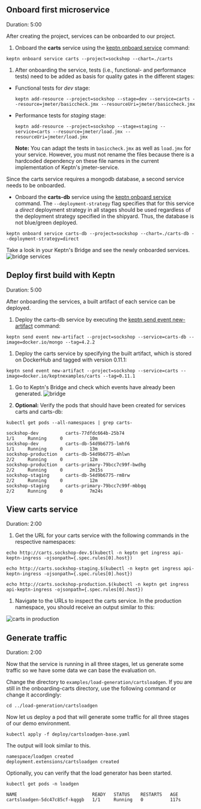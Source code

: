 
## Onboard first microservice
Duration: 5:00

After creating the project, services can be onboarded to our project.

1. Onboard the **carts** service using the [keptn onboard service](https://keptn.sh/docs/0.7.x/reference/cli/commands/keptn_onboard_service/) command:

```
keptn onboard service carts --project=sockshop --chart=./carts
```

1. After onboarding the service, tests (i.e., functional- and performance tests) need to be added as basis for quality gates in the different stages:

  * Functional tests for *dev* stage:

    ```
    keptn add-resource --project=sockshop --stage=dev --service=carts --resource=jmeter/basiccheck.jmx --resourceUri=jmeter/basiccheck.jmx
    ```

  * Performance tests for *staging* stage:

    ```
    keptn add-resource --project=sockshop --stage=staging --service=carts --resource=jmeter/load.jmx --resourceUri=jmeter/load.jmx
    ```

    **Note:** You can adapt the tests in `basiccheck.jmx` as well as `load.jmx` for your service. However, you must not rename the files because there is a hardcoded dependency on these file names in the current implementation of Keptn's jmeter-service. 

Since the carts service requires a mongodb database, a second service needs to be onboarded.

* Onboard the **carts-db** service using the [keptn onboard service](https://keptn.sh/docs/0.7.x/reference/cli/commands/keptn_onboard_service/) command. The `--deployment-strategy` flag specifies that for this service a *direct* deployment strategy in all stages should be used regardless of the deployment strategy specified in the shipyard. Thus, the database is not blue/green deployed.

```
keptn onboard service carts-db --project=sockshop --chart=./carts-db --deployment-strategy=direct
```

Take a look in your Keptn's Bridge and see the newly onboarded services.
![bridge services](./assets/bridge-new-services.png)


## Deploy first build with Keptn 
Duration: 5:00

After onboarding the services, a built artifact of each service can be deployed.

1. Deploy the carts-db service by executing the [keptn send event new-artifact](https://keptn.sh/docs/0.7.x/reference/cli/commands/keptn_send_event_new-artifact/) command:

```
keptn send event new-artifact --project=sockshop --service=carts-db --image=docker.io/mongo --tag=4.2.2
```

1. Deploy the carts service by specifying the built artifact, which is stored on DockerHub and tagged with version 0.11.1:

```
keptn send event new-artifact --project=sockshop --service=carts --image=docker.io/keptnexamples/carts --tag=0.11.1
```

1. Go to Keptn's Bridge and check which events have already been generated.
  ![bridge](./assets/bridge.png)


1. **Optional:** Verify the pods that should have been created for services carts and carts-db:

```
kubectl get pods --all-namespaces | grep carts-
```

```
sockshop-dev          carts-77dfdc664b-25b74                            1/1     Running     0          10m
sockshop-dev          carts-db-54d9b6775-lmhf6                          1/1     Running     0          13m
sockshop-production   carts-db-54d9b6775-4hlwn                          2/2     Running     0          12m
sockshop-production   carts-primary-79bcc7c99f-bwdhg                    2/2     Running     0          2m15s
sockshop-staging      carts-db-54d9b6775-rm8rw                          2/2     Running     0          12m
sockshop-staging      carts-primary-79bcc7c99f-mbbgq                    2/2     Running     0          7m24s
```

## View carts service
Duration: 2:00

1. Get the URL for your carts service with the following commands in the respective namespaces:

  ```
  echo http://carts.sockshop-dev.$(kubectl -n keptn get ingress api-keptn-ingress -ojsonpath={.spec.rules[0].host})
  ```

  ```
  echo http://carts.sockshop-staging.$(kubectl -n keptn get ingress api-keptn-ingress -ojsonpath={.spec.rules[0].host})
  ```

  ```
  echo http://carts.sockshop-production.$(kubectl -n keptn get ingress api-keptn-ingress -ojsonpath={.spec.rules[0].host})
  ```

1. Navigate to the URLs to inspect the carts service. In the production namespace, you should receive an output similar to this:

  ![carts in production](./assets/carts-production-1.png)


## Generate traffic
Duration: 2:00

Now that the service is running in all three stages, let us generate some traffic so we have some data we can base the evaluation on.

Change the directory to `examples/load-generation/cartsloadgen`. If you are still in the onboarding-carts directory, use the following command or change it accordingly:

```
cd ../load-generation/cartsloadgen
```

Now let us deploy a pod that will generate some traffic for all three stages of our demo environment.

```
kubectl apply -f deploy/cartsloadgen-base.yaml 
```

The output will look similar to this.
```
namespace/loadgen created
deployment.extensions/cartsloadgen created
```

Optionally, you can verify that the load generator has been started.
```
kubectl get pods -n loadgen

NAME                            READY   STATUS    RESTARTS   AGE
cartsloadgen-5dc47c85cf-kqggb   1/1     Running   0          117s
```



